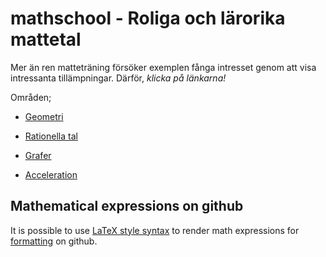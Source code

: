 # mathschool - Roliga och lärorika mattetal

Mer än ren matteträning försöker exemplen fånga intresset genom att
visa intressanta tillämpningar. Därför, *klicka på länkarna!*

Områden;

* [Geometri](geometry/README.md)

* [Rationella tal](rational/README.md)

* [Grafer](graphs/README.md)

* [Acceleration](acceleration/README.md)

## Mathematical expressions on github

It is possible to use [LaTeX style
syntax](https://en.wikibooks.org/wiki/LaTeX/Mathematics) to render math
expressions for
[formatting](https://github.blog/changelog/2022-05-19-render-mathematical-expressions-in-markdown/)
on github.
